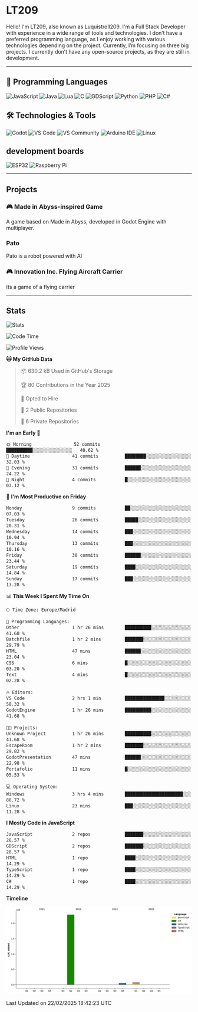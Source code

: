 # LT209

Hello! I'm LT209, also known as Luquistroll209. I'm a Full Stack Developer with experience in a wide range of tools and technologies. I don’t have a preferred programming language, as I enjoy working with various technologies depending on the project. Currently, I’m focusing on three big projects. I currently don’t have any open-source projects, as they are still in development.

---
## 🚀 Programming Languages

![JavaScript](https://img.shields.io/badge/JavaScript-F7DF1E?style=for-the-square&logo=javascript&logoColor=black)
![Java](https://img.shields.io/badge/Java-EA2D2E?style=for-the-square&logo=java&logoColor=white)
![Lua](https://img.shields.io/badge/Lua-2C2D72?style=for-the-square&logo=lua&logoColor=white)
![C](https://img.shields.io/badge/C-00599C?style=for-the-square&logo=c&logoColor=white)
![GDScript](https://img.shields.io/badge/GDScript-478CBF?style=for-the-square&logo=godotengine&logoColor=white)
![Python](https://img.shields.io/badge/Python-3776AB?style=for-the-square&logo=python&logoColor=white)
![PHP](https://img.shields.io/badge/PHP-777BB4?style=for-the-square&logo=php&logoColor=white)
![C#](https://img.shields.io/badge/C%23-239120?style=for-the-square&logo=csharp&logoColor=white)

## 🛠️ Technologies & Tools

![Godot](https://img.shields.io/badge/Godot-478CBF?style=for-the-square&logo=godotengine&logoColor=white)
![VS Code](https://img.shields.io/badge/VS%20Code-007ACC?style=for-the-square&logo=visualstudiocode&logoColor=white)
![VS Community](https://img.shields.io/badge/VS%20Community-5C2D91?style=for-the-square&logo=visualstudio&logoColor=white)
![Arduino IDE](https://img.shields.io/badge/Arduino_IDE-00979D?style=for-the-square&logo=arduino&logoColor=white)
![Linux](https://img.shields.io/badge/Linux-FCC624?style=for-the-square&logo=linux&logoColor=black)

## development boards

![ESP32](https://img.shields.io/badge/ESP32-000000?style=for-the-square&logo=esphome&logoColor=white)
![Raspberry Pi](https://img.shields.io/badge/Raspberry_Pi-C51A4A?style=for-the-square&logo=raspberrypi&logoColor=white)



---
## Projects

### 🎮 Made in Abyss-inspired Game
A game based on Made in Abyss, developed in Godot Engine with multiplayer.

### Pato
Pato is a robot powered with AI

### 🎮 Innovation Inc. Flying Aircraft Carrier
Its a game of a flying carrier 

---
## Stats

![Stats](https://github-readme-stats.vercel.app/api?username=Luquistroll209&show_icons=true&theme=radical)

<!--START_SECTION:waka-->
![Code Time](http://img.shields.io/badge/Code%20Time-37%20hrs%2057%20mins-blue)

![Profile Views](http://img.shields.io/badge/Profile%20Views-26-blue)

**🐱 My GitHub Data** 

> 📦 630.2 kB Used in GitHub's Storage 
 > 
> 🏆 80 Contributions in the Year 2025
 > 
> 💼 Opted to Hire
 > 
> 📜 2 Public Repositories 
 > 
> 🔑 6 Private Repositories 
 > 
**I'm an Early 🐤** 

```text
🌞 Morning                52 commits          ██████████░░░░░░░░░░░░░░░   40.62 % 
🌆 Daytime                41 commits          ████████░░░░░░░░░░░░░░░░░   32.03 % 
🌃 Evening                31 commits          ██████░░░░░░░░░░░░░░░░░░░   24.22 % 
🌙 Night                  4 commits           █░░░░░░░░░░░░░░░░░░░░░░░░   03.12 % 
```
📅 **I'm Most Productive on Friday** 

```text
Monday                   9 commits           ██░░░░░░░░░░░░░░░░░░░░░░░   07.03 % 
Tuesday                  26 commits          █████░░░░░░░░░░░░░░░░░░░░   20.31 % 
Wednesday                14 commits          ███░░░░░░░░░░░░░░░░░░░░░░   10.94 % 
Thursday                 13 commits          ███░░░░░░░░░░░░░░░░░░░░░░   10.16 % 
Friday                   30 commits          ██████░░░░░░░░░░░░░░░░░░░   23.44 % 
Saturday                 19 commits          ████░░░░░░░░░░░░░░░░░░░░░   14.84 % 
Sunday                   17 commits          ███░░░░░░░░░░░░░░░░░░░░░░   13.28 % 
```


📊 **This Week I Spent My Time On** 

```text
🕑︎ Time Zone: Europe/Madrid

💬 Programming Languages: 
Other                    1 hr 26 mins        ██████████░░░░░░░░░░░░░░░   41.68 % 
Batchfile                1 hr 2 mins         ███████░░░░░░░░░░░░░░░░░░   29.79 % 
HTML                     47 mins             ██████░░░░░░░░░░░░░░░░░░░   23.04 % 
CSS                      6 mins              █░░░░░░░░░░░░░░░░░░░░░░░░   03.20 % 
Text                     4 mins              █░░░░░░░░░░░░░░░░░░░░░░░░   02.28 % 

🔥 Editors: 
VS Code                  2 hrs 1 min         ███████████████░░░░░░░░░░   58.32 % 
GodotEngine              1 hr 26 mins        ██████████░░░░░░░░░░░░░░░   41.68 % 

🐱‍💻 Projects: 
Unknown Project          1 hr 26 mins        ██████████░░░░░░░░░░░░░░░   41.68 % 
EscapeRoom               1 hr 2 mins         ███████░░░░░░░░░░░░░░░░░░   29.82 % 
GodotPresentation        47 mins             ██████░░░░░░░░░░░░░░░░░░░   22.98 % 
Portafolio               11 mins             █░░░░░░░░░░░░░░░░░░░░░░░░   05.53 % 

💻 Operating System: 
Windows                  3 hrs 4 mins        ██████████████████████░░░   88.72 % 
Linux                    23 mins             ███░░░░░░░░░░░░░░░░░░░░░░   11.28 % 
```

**I Mostly Code in JavaScript** 

```text
JavaScript               2 repos             ███████░░░░░░░░░░░░░░░░░░   28.57 % 
GDScript                 2 repos             ███████░░░░░░░░░░░░░░░░░░   28.57 % 
HTML                     1 repo              ████░░░░░░░░░░░░░░░░░░░░░   14.29 % 
TypeScript               1 repo              ████░░░░░░░░░░░░░░░░░░░░░   14.29 % 
C#                       1 repo              ████░░░░░░░░░░░░░░░░░░░░░   14.29 % 
```



**Timeline**

![Lines of Code chart](https://raw.githubusercontent.com/Luquistroll209/Luquistroll209/main/assets/bar_graph.png)


 Last Updated on 22/02/2025 18:42:23 UTC
<!--END_SECTION:waka-->

